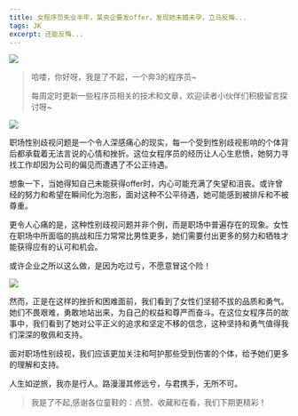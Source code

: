 ```yaml
---
title: 女程序员失业半年，某央企要发offer，发现她未婚未孕，立马反悔...
tags: JK
excerpt: 还能反悔...
---
```


![](https://files.mdnice.com/user/27386/db05904b-852c-4a37-88c6-c13cc6863e49.jpg)


> 哈喽，你好呀，我是了不起，一个奔3的程序员~ 
>
> 每周定时更新一些程序员相关的技术和文章，欢迎读者小伙伴们积极留言探讨呀~

![](https://files.mdnice.com/user/27386/db05904b-852c-4a37-88c6-c13cc6863e49.jpg)

​		职场性别歧视问题是一个令人深感痛心的现实，每一个受到性别歧视影响的个体背后都承载着无法言说的心情和挫折。这位女程序员的经历让人心生悲愤，她努力寻找工作却因为公司的偏见而遭遇了不公正待遇。

​		想象一下，当她得知自己未能获得offer时，内心可能充满了失望和沮丧。或许曾经的努力和希望在瞬间化为泡影，面对这种不公平待遇，她可能感到被排斥和不被尊重。

​		更令人心痛的是，这种性别歧视问题并非个例，而是职场中普遍存在的现象。女性在职场中所面临的挑战和压力常常比男性更多，她们需要付出更多的努力和牺牲才能获得应有的认可和机会。

或许企业之所以这么做，是因为吃过亏，不愿意冒这个险！

![](https://files.mdnice.com/user/27386/a6d8e8a2-7418-4fe2-84a4-91cd6264885c.png)
 

​		然而，正是在这样的挫折和困难面前，我们看到了女性们坚韧不拔的品质和勇气。她们不畏艰难，勇敢地站出来，为自己的权益和尊严而奋斗。在这位女程序员的故事中，我们看到了她对公平正义的追求和坚定不移的信念，这种坚持和勇气值得我们深深的敬佩和支持。

面对职场性别歧视，我们应该更加关注和呵护那些受到伤害的个体，给予她们更多的理解和支持。

 人生如逆旅，我亦是行人。路漫漫其修远兮，与君携手，无所不可。 

>我是了不起,感谢各位童鞋的：点赞、收藏和在看，我们下期更精彩！